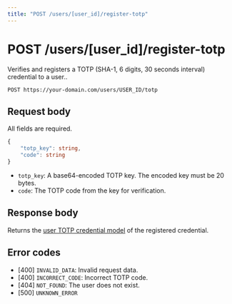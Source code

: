 ```yaml
---
title: "POST /users/[user_id]/register-totp"
---
```


# POST /users/[user_id]/register-totp

Verifies and registers a TOTP (SHA-1, 6 digits, 30 seconds interval) credential to a user..

```
POST https://your-domain.com/users/USER_ID/totp
```

## Request body

All fields are required.

```ts
{
    "totp_key": string,
    "code": string
}
```

- `totp_key`: A base64-encoded TOTP key. The encoded key must be 20 bytes.
- `code`: The TOTP code from the key for verification.

## Response body

Returns the [user TOTP credential model](/api-reference/rest/models/user-totp-credential) of the registered credential.

## Error codes

- [400] `INVALID_DATA`: Invalid request data.
- [400] `INCORRECT_CODE`: Incorrect TOTP code.
- [404] `NOT_FOUND`: The user does not exist.
- [500] `UNKNOWN_ERROR`
